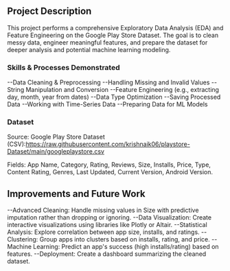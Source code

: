 ## Project Description
This project performs a comprehensive Exploratory Data Analysis (EDA) and Feature Engineering on the Google Play Store Dataset.
The goal is to clean messy data, engineer meaningful features, and prepare the dataset for deeper analysis and potential machine learning modeling.
 
### Skills & Processes Demonstrated
--Data Cleaning & Preprocessing
--Handling Missing and Invalid Values
--String Manipulation and Conversion
--Feature Engineering (e.g., extracting day, month, year from dates)
--Data Type Optimization
--Saving Processed Data
--Working with Time-Series Data
--Preparing Data for ML Models

### Dataset
Source: Google Play Store Dataset (CSV):https://raw.githubusercontent.com/krishnaik06/playstore-Dataset/main/googleplaystore.csv

Fields: App Name, Category, Rating, Reviews, Size, Installs, Price, Type, Content Rating, Genres, Last Updated, Current Version, Android Version.

## Improvements and Future Work
--Advanced Cleaning: Handle missing values in Size with predictive imputation rather than dropping or ignoring.
--Data Visualization: Create interactive visualizations using libraries like Plotly or Altair.
--Statistical Analysis: Explore correlation between app size, installs, and ratings.
--Clustering: Group apps into clusters based on installs, rating, and price.
--Machine Learning: Predict an app's success (high installs/rating) based on features.
--Deployment: Create a dashboard summarizing the cleaned dataset.
